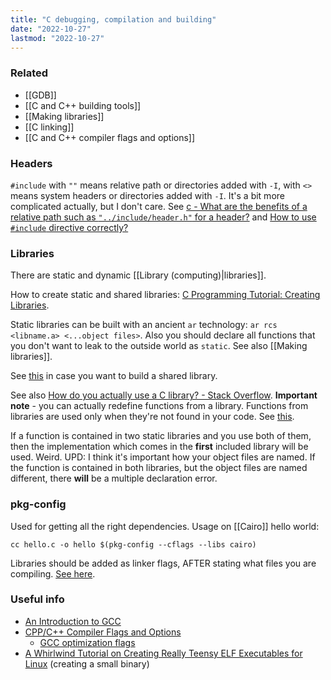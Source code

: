 ```yaml
---
title: "C debugging, compilation and building"
date: "2022-10-27"
lastmod: "2022-10-27"
---
```


### Related
- [[GDB]]
- [[C and C++ building tools]]
- [[Making libraries]]
- [[C linking]]
- [[C and C++ compiler flags and options]]

### Headers
`#include` with `""` means relative path or directories added with `-I`, with `<>` means system headers or directories added with `-I`. It's a bit more complicated actually, but I don't care. See [c - What are the benefits of a relative path such as `"../include/header.h"` for a header?](https://stackoverflow.com/questions/597318/) and [How to use `#include` directive correctly?](https://stackoverflow.com/questions/464560/)

### Libraries

There are static and dynamic [[Library (computing)|libraries]].

How to create static and shared libraries: [C Programming Tutorial: Creating Libraries](https://randu.org/tutorials/c/libraries.php).

Static libraries can be built with an ancient `ar` technology: `ar rcs <libname.a> <...object files>`. Also you should declare all functions that you don't want to leak to the outside world as `static`. See also [[Making libraries]].

See [this](https://stackoverflow.com/questions/63444418/gcc-how-to-create-an-so-from-a-source-file-and-other-o-files) in case you want to build a shared library. 

See also [How do you actually use a C library? - Stack Overflow](https://stackoverflow.com/questions/1749079/how-do-you-actually-use-a-c-library).
**Important note** - you can actually redefine functions from a library. Functions from libraries are used only when they're not found in your code. See [this](https://stackoverflow.com/questions/24390267/why-redefinition-of-a-function-which-is-already-present-in-dynamic-or-static-lib).

If a function is contained in two static libraries and you use both of them, then the implementation which comes in the **first** included library will be used. Weird.
UPD: I think it's important how your object files are named. If the function is contained in both libraries, but the object files are named different, there **will** be a multiple declaration error.

### pkg-config
Used for getting all the right dependencies. Usage on [[Cairo]] hello world:
```shell
cc hello.c -o hello $(pkg-config --cflags --libs cairo)
```

Libraries should be added as linker flags, AFTER stating what files you are compiling. [See here](https://stackoverflow.com/a/34479058).

### Useful info
- [An Introduction to GCC](https://www.linuxtopia.org/online_books/an_introduction_to_gcc/)
- [CPP/C++ Compiler Flags and Options](https://caiorss.github.io/C-Cpp-Notes/compiler-flags-options.html)
	- [GCC optimization flags](https://gcc.gnu.org/onlinedocs/gcc/Optimize-Options.html)
- [A Whirlwind Tutorial on Creating Really Teensy ELF Executables for Linux](https://www.muppetlabs.com/~breadbox/software/tiny/teensy.html) (creating a small binary)
